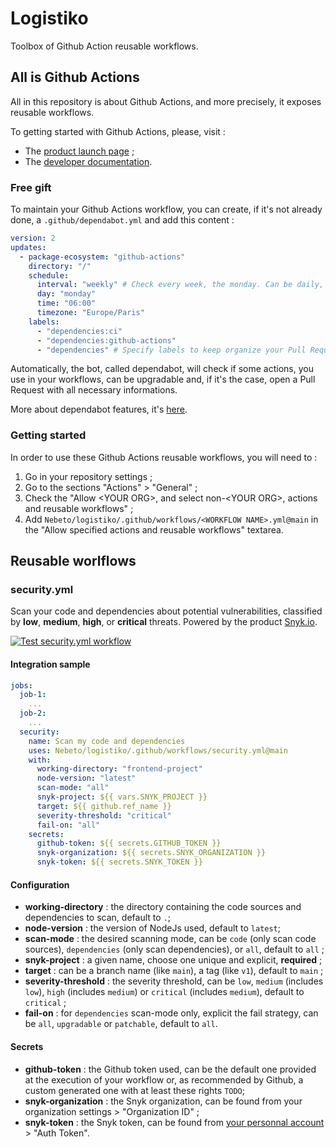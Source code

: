 # Logistiko

Toolbox of Github Action reusable workflows.

## All is Github Actions

All in this repository is about Github Actions, and more precisely, it exposes reusable workflows.

To getting started with Github Actions, please, visit :

* The [product launch page](https://github.com/features/actions) ;
* The [developer documentation](https://docs.github.com/fr/actions).

### Free gift

To maintain your Github Actions workflow, you can create, if it's not already done, a `.github/dependabot.yml` and add this content :

```yaml
version: 2
updates:
  - package-ecosystem: "github-actions"
    directory: "/"
    schedule:
      interval: "weekly" # Check every week, the monday. Can be daily, weekly or monthly
      day: "monday"
      time: "06:00"
      timezone: "Europe/Paris"
    labels:
      - "dependencies:ci"
      - "dependencies:github-actions"
      - "dependencies" # Specify labels to keep organize your Pull Requests
```

Automatically, the bot, called dependabot, will check if some actions, you use in your workflows, can be upgradable and, if it's the case, open a Pull Request with all necessary informations.

More about dependabot features, it's [here](https://docs.github.com/fr/code-security/dependabot/dependabot-version-updates/configuration-options-for-the-dependabot.yml-file#about-the-dependabotyml-file).

### Getting started

In order to use these Github Actions reusable workflows, you will need to :

1. Go in your repository settings ;
2. Go to the sections "Actions" > "General" ;
3. Check the "Allow \<YOUR ORG\>, and select non-\<YOUR ORG\>, actions and reusable workflows" ;
4. Add `Nebeto/logistiko/.github/workflows/<WORKFLOW NAME>.yml@main` in the "Allow specified actions and reusable workflows" textarea.

## Reusable worlflows

### security.yml

Scan your code and dependencies about potential vulnerabilities, classified by **low**, **medium**, **high**, or **critical** threats.
Powered by the product [Snyk.io](https://snyk.io).

[![Test security.yml workflow](https://github.com/Nebeto/logistiko/actions/workflows/test-security.yml/badge.svg)](https://github.com/Nebeto/logistiko/actions/workflows/test-security.yml)

#### Integration sample

```yaml
jobs:
  job-1:
    ...
  job-2:
    ...
  security:
    name: Scan my code and dependencies
    uses: Nebeto/logistiko/.github/workflows/security.yml@main
    with:
      working-directory: "frontend-project"
      node-version: "latest"
      scan-mode: "all"
      snyk-project: ${{ vars.SNYK_PROJECT }}
      target: ${{ github.ref_name }}
      severity-threshold: "critical"
      fail-on: "all"
    secrets:
      github-token: ${{ secrets.GITHUB_TOKEN }}
      snyk-organization: ${{ secrets.SNYK_ORGANIZATION }}
      snyk-token: ${{ secrets.SNYK_TOKEN }}
```

#### Configuration

* **working-directory** : the directory containing the code sources and dependencies to scan, default to `.`;
* **node-version** : the version of NodeJs used, default to `latest`;
* **scan-mode** : the desired scanning mode, can be `code` (only scan code sources),  `dependencies` (only scan dependencies), or `all`, default to `all` ;
* **snyk-project** : a given name, choose one unique and explicit, **required** ;
* **target** : can be a branch name (like `main`), a tag (like `v1`), default to `main` ;
* **severity-threshold** : the severity threshold, can be `low`, `medium` (includes `low`), `high` (includes `medium`) or `critical` (includes `medium`), default to `critical` ;
* **fail-on** : for `dependencies` scan-mode only, explicit the fail strategy, can be `all`, `upgradable` or `patchable`, default to `all`.

#### Secrets

* **github-token** : the Github token used, can be the default one provided at the execution of your workflow or, as recommended by Github, a custom generated one with at least these rights `TODO`;
* **snyk-organization** : the Snyk organization, can be found from your organization settings > "Organization ID" ;
* **snyk-token** : the Snyk token, can be found from [your personnal account](https://app.snyk.io/account) > "Auth Token".
